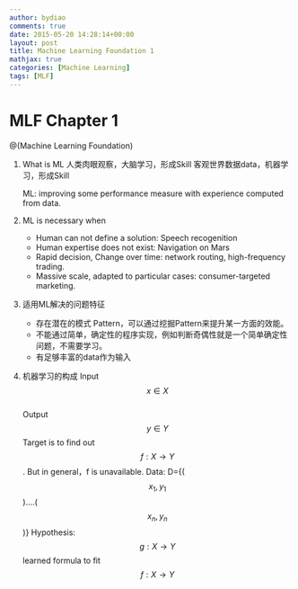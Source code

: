 ```yaml
---
author: bydiao
comments: true
date: 2015-05-20 14:28:14+00:00
layout: post
title: Machine Learning Foundation 1
mathjax: true
categories: [Machine Learning]
tags: [MLF]
---
```


# MLF Chapter 1
@(Machine Learning Foundation)
1.  What is ML
	人类肉眼观察，大脑学习，形成Skill
	客观世界数据data，机器学习，形成Skill

	ML: improving some performance measure with experience computed from data.
2.  ML is necessary when 
	* Human can not define a solution: Speech recogenition
	* Human expertise does not exist: Navigation on Mars
	* Rapid decision, Change over time: network routing, high-frequency trading.
	* Massive scale, adapted to particular cases: consumer-targeted marketing.
3.  适用ML解决的问题特征
	* 存在潜在的模式 Pattern，可以通过挖掘Pattern来提升某一方面的效能。
	* 不能通过简单，确定性的程序实现，例如判断奇偶性就是一个简单确定性问题，不需要学习。
	* 有足够丰富的data作为输入
4.  机器学习的构成
Input   $$ x \in X $$                         
Output $$ y \in Y $$
Target  is to find out $$ f: X \rightarrow Y $$ .  But in general，f is unavailable. 
Data: D={($$ x_1,y_1 $$)....($$ x_n,y_n $$)}
Hypothesis:  $$ g: X \rightarrow Y $$ learned formula to fit $$ f:X\rightarrow Y $$
 
















